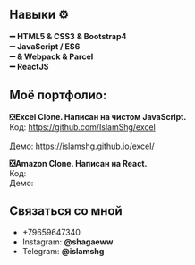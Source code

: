 ### 

<!--
**IslamShg/IslamShg** is a ✨ _special_ ✨ repository because its `README.md` (this file) appears on your GitHub profi
-->

<h2> Навыки ⚙ </h2>
<b>➖ HTML5 & CSS3 & Bootstrap4</b>
<br><b>➖ JavaScript / ES6</b>
<br><b>➖ & Webpack & Parcel</b>
<br><b>➖ ReactJS</b>

<h2>Моё портфолио:</h2>  

❎<b>Excel Clone. Написан на чистом JavaScript. </b> 
<br>Код: https://github.com/IslamShg/excel										
<br>Демо: https://islamshg.github.io/excel/

<b>❎Amazon Clone. Написан на React.</b>
<br>Код:
<br>Демо:


<h2>Связаться со мной</h2>
<ul>
  <li>+79659647340</li>
  <li>Instagram: <b>@shagaeww</b></li>
  <li>Telegram: <b>@islamshg </b></li>
</ul>
